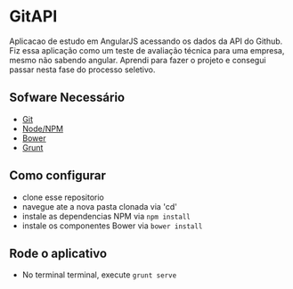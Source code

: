 # GitAPI 
Aplicacao de estudo em AngularJS acessando os dados da API do Github.
Fiz essa aplicação como um teste de avaliação técnica para uma empresa, mesmo não sabendo angular. 
Aprendi para fazer o projeto e consegui passar nesta fase do processo seletivo. 


## Sofware Necessário

* [Git](https://git-scm.com/)
* [Node/NPM](https://nodejs.org/en/)
* [Bower](http://bower.io/)
* [Grunt](http://gruntjs.com/)

## Como configurar

* clone esse repositorio
* navegue ate a nova pasta clonada via 'cd'
* instale as dependencias NPM via `npm install`
* instale os componentes Bower via `bower install`

## Rode o aplicativo

*  No terminal terminal, execute `grunt serve`
